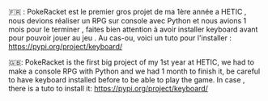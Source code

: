 🇫🇷 : PokeRacket est le premier gros projet de ma 1ère année a HETIC , nous devions réaliser un RPG sur console avec Python et nous avions 1 mois pour le terminer , faites bien attention à avoir installer keyboard avant pour pouvoir jouer au jeu . Au cas-ou, voici un tuto pour l'installer : https://pypi.org/project/keyboard/

🇬🇧: PokeRacket is the first big project of my 1st year at HETIC, we had to make a console RPG with Python and we had 1 month to finish it, be careful to have keyboard installed before to be able to play the game. In case , there is a tuto to install it: https://pypi.org/project/keyboard/
